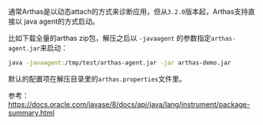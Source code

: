 

通常Arthas是以动态attach的方式来诊断应用，但从`3.2.0`版本起，Arthas支持直接以 java agent的方式启动。

比如下载全量的arthas zip包，解压之后以 `-javaagent` 的参数指定`arthas-agent.jar`来启动：

```bash
java -javaagent:/tmp/test/arthas-agent.jar -jar arthas-demo.jar
```

默认的配置项在解压目录里的`arthas.properties`文件里。

参考： https://docs.oracle.com/javase/8/docs/api/java/lang/instrument/package-summary.html